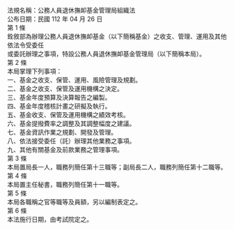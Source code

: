 法規名稱：公務人員退休撫卹基金管理局組織法  
公布日期：民國 112 年 04 月 26 日  
第 1 條  
銓敘部為辦理公務人員退休撫卹基金（以下簡稱基金）之收支、管理、運用及其他依法令受委任  
或委託辦理之事項，特設公務人員退休撫卹基金管理局（以下簡稱本局）。  
第 2 條  
本局掌理下列事項：  
一、基金之收支、保管、運用、風險管理及規劃。  
二、基金之收支、保管及運用機構之決定。  
三、基金年度預算及決算報告之編製。  
四、基金年度稽核計畫之研擬及執行。  
五、基金收支、保管及運用機構之績效考核。  
六、基金提撥費率之調整及其調整幅度之建議。  
七、基金資訊作業之規劃、開發及管理。  
八、依法接受委任（託）辦理其他業務之事項。  
九、其他有關基金及前款業務之管理事項。  
第 3 條  
本局置局長一人，職務列簡任第十三職等；副局長二人，職務列簡任第十二職等。  
第 4 條  
本局置主任秘書，職務列簡任第十一職等。  
第 5 條  
本局各職稱之官等職等及員額，另以編制表定之。  
第 6 條  
本法施行日期，由考試院定之。  


